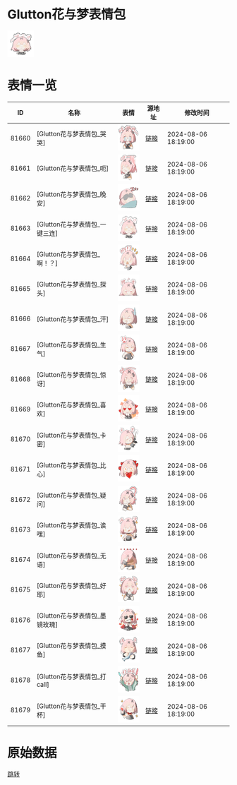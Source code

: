 # Glutton花与梦表情包

<img src="./cover.png" height="60" alt="cover" />

# 表情一览

|ID|名称|表情|源地址|修改时间|
|----|----|----|----|----|
|81660|[Glutton花与梦表情包_哭哭]|<img src="./pic/081660_%5BGlutton花与梦表情包_哭哭%5D.png" height="60" alt="哭哭"/>|[链接](https://i0.hdslb.com/bfs/garb/ea01d52eb8ce24840c6b06082324e62291607a90.png)|2024-08-06 18:19:00|
|81661|[Glutton花与梦表情包_呃]|<img src="./pic/081661_%5BGlutton花与梦表情包_呃%5D.png" height="60" alt="呃"/>|[链接](https://i0.hdslb.com/bfs/garb/84e898fb11fc173b34d339cc3d041eebf937984b.png)|2024-08-06 18:19:00|
|81662|[Glutton花与梦表情包_晚安]|<img src="./pic/081662_%5BGlutton花与梦表情包_晚安%5D.png" height="60" alt="晚安"/>|[链接](https://i0.hdslb.com/bfs/garb/9025cfdab01362afc8855ab6b5a780361f912b5c.png)|2024-08-06 18:19:00|
|81663|[Glutton花与梦表情包_一键三连]|<img src="./pic/081663_%5BGlutton花与梦表情包_一键三连%5D.png" height="60" alt="一键三连"/>|[链接](https://i0.hdslb.com/bfs/garb/cd2ae56aa2663832ba10c7fe9520e4ddb901dfd8.png)|2024-08-06 18:19:00|
|81664|[Glutton花与梦表情包_啊！？]|<img src="./pic/081664_%5BGlutton花与梦表情包_啊！？%5D.png" height="60" alt="啊！？"/>|[链接](https://i0.hdslb.com/bfs/garb/a853cf76d1ecbd919a693a158055a1be194a446b.png)|2024-08-06 18:19:00|
|81665|[Glutton花与梦表情包_探头]|<img src="./pic/081665_%5BGlutton花与梦表情包_探头%5D.png" height="60" alt="探头"/>|[链接](https://i0.hdslb.com/bfs/garb/9dd16e63373f0542f5cdb6e93aa35b980d802bb4.png)|2024-08-06 18:19:00|
|81666|[Glutton花与梦表情包_汗]|<img src="./pic/081666_%5BGlutton花与梦表情包_汗%5D.png" height="60" alt="汗"/>|[链接](https://i0.hdslb.com/bfs/garb/758a4b4df1f48f9623cfe6d01378d50d8656de7f.png)|2024-08-06 18:19:00|
|81667|[Glutton花与梦表情包_生气]|<img src="./pic/081667_%5BGlutton花与梦表情包_生气%5D.png" height="60" alt="生气"/>|[链接](https://i0.hdslb.com/bfs/garb/ff697a3e08b86bf87a20c05e1ac9aa939ce3c74f.png)|2024-08-06 18:19:00|
|81668|[Glutton花与梦表情包_惊讶]|<img src="./pic/081668_%5BGlutton花与梦表情包_惊讶%5D.png" height="60" alt="惊讶"/>|[链接](https://i0.hdslb.com/bfs/garb/7139b7fce4d11cd4ed99e0b62f21211c171abf3c.png)|2024-08-06 18:19:00|
|81669|[Glutton花与梦表情包_喜欢]|<img src="./pic/081669_%5BGlutton花与梦表情包_喜欢%5D.png" height="60" alt="喜欢"/>|[链接](https://i0.hdslb.com/bfs/garb/de9f18c86af07f02f24cf3eab3bdbaafd695b7d4.png)|2024-08-06 18:19:00|
|81670|[Glutton花与梦表情包_卡密]|<img src="./pic/081670_%5BGlutton花与梦表情包_卡密%5D.png" height="60" alt="卡密"/>|[链接](https://i0.hdslb.com/bfs/garb/2e790e5b39dbdbebd4629ca1de53fb0696b783bd.png)|2024-08-06 18:19:00|
|81671|[Glutton花与梦表情包_比心]|<img src="./pic/081671_%5BGlutton花与梦表情包_比心%5D.png" height="60" alt="比心"/>|[链接](https://i0.hdslb.com/bfs/garb/dff2b444bcb32a75795de9e6c2fec2bd2a42eea1.png)|2024-08-06 18:19:00|
|81672|[Glutton花与梦表情包_疑问]|<img src="./pic/081672_%5BGlutton花与梦表情包_疑问%5D.png" height="60" alt="疑问"/>|[链接](https://i0.hdslb.com/bfs/garb/a78a09a297880c9ffd5070c66ce7f028f8b8b53c.png)|2024-08-06 18:19:00|
|81673|[Glutton花与梦表情包_诶嘿]|<img src="./pic/081673_%5BGlutton花与梦表情包_诶嘿%5D.png" height="60" alt="诶嘿"/>|[链接](https://i0.hdslb.com/bfs/garb/f7ea57a8697e9d2f09e0f215cb919986bd762c1b.png)|2024-08-06 18:19:00|
|81674|[Glutton花与梦表情包_无语]|<img src="./pic/081674_%5BGlutton花与梦表情包_无语%5D.png" height="60" alt="无语"/>|[链接](https://i0.hdslb.com/bfs/garb/6c267281641a6044f3eff7903927aaa7b25f15c7.png)|2024-08-06 18:19:00|
|81675|[Glutton花与梦表情包_好耶]|<img src="./pic/081675_%5BGlutton花与梦表情包_好耶%5D.png" height="60" alt="好耶"/>|[链接](https://i0.hdslb.com/bfs/garb/4dfb71b7c180d0e0725f1a0e51981c6f6863a579.png)|2024-08-06 18:19:00|
|81676|[Glutton花与梦表情包_墨镜玫瑰]|<img src="./pic/081676_%5BGlutton花与梦表情包_墨镜玫瑰%5D.png" height="60" alt="墨镜玫瑰"/>|[链接](https://i0.hdslb.com/bfs/garb/6d90b24b295153a8dd1c447a9694154a522242c2.png)|2024-08-06 18:19:00|
|81677|[Glutton花与梦表情包_摸鱼]|<img src="./pic/081677_%5BGlutton花与梦表情包_摸鱼%5D.png" height="60" alt="摸鱼"/>|[链接](https://i0.hdslb.com/bfs/garb/704053c491dc2867fc5d7e923001881a0e85afda.png)|2024-08-06 18:19:00|
|81678|[Glutton花与梦表情包_打call]|<img src="./pic/081678_%5BGlutton花与梦表情包_打call%5D.png" height="60" alt="打call"/>|[链接](https://i0.hdslb.com/bfs/garb/f10ac8f51a817d7e850b089cf02bbabeca5e02f6.png)|2024-08-06 18:19:00|
|81679|[Glutton花与梦表情包_干杯]|<img src="./pic/081679_%5BGlutton花与梦表情包_干杯%5D.png" height="60" alt="干杯"/>|[链接](https://i0.hdslb.com/bfs/garb/95b3cf2181efba0ff653a19631df20f46a6a03bf.png)|2024-08-06 18:19:00|

# 原始数据

[跳转](./raw.json)

